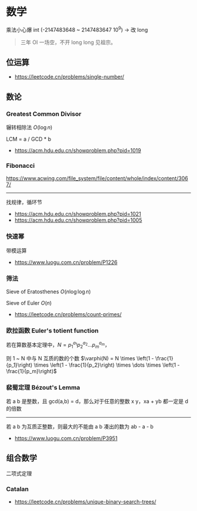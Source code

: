 # 数学

乘法小心爆 int (-2147483648 ~ 2147483647 $10^9$) $\longrightarrow$ 改 long

> 三年 OI 一场空，不开 long long 见祖宗。

## 位运算

- https://leetcode.cn/problems/single-number/

## 数论

### Greatest Common Divisor

辗转相除法 $O(\log n)$

LCM = a / GCD \* b

- https://acm.hdu.edu.cn/showproblem.php?pid=1019

### Fibonacci

https://www.acwing.com/file_system/file/content/whole/index/content/3067/

---

找规律，循环节

- https://acm.hdu.edu.cn/showproblem.php?pid=1021
- https://acm.hdu.edu.cn/showproblem.php?pid=1005

### 快速幂

带模运算

- https://www.luogu.com.cn/problem/P1226

### 筛法

Sieve of Eratosthenes $O(n \log \log n)$

Sieve of Euler $O(n)$

- https://leetcode.cn/problems/count-primes/

### 欧拉函数 Euler's totient function

若在算数基本定理中，$N = p_1^{a_1} p_2^{a_2} \dots p_m^{a_m}$，

则 1 ~ N 中与 N 互质的数的个数 $\varphi(N) = N \times \left(1 - \frac{1}{p_1}\right) \times \left(1 - \frac{1}{p_2}\right) \times \dots \times \left(1 - \frac{1}{p_m}\right)$

### 裴蜀定理 Bézout's Lemma

若 a b 是整数，且 gcd(a,b) = d，那么对于任意的整数 x y，xa + yb 都一定是 d 的倍数

---

若 a b 为互质正整数，则最大的不能由 a b 凑出的数为 ab - a - b

- https://www.luogu.com.cn/problem/P3951

## 组合数学

二项式定理

### Catalan

- https://leetcode.cn/problems/unique-binary-search-trees/
